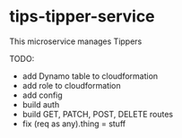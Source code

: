 # tips-tipper-service

This microservice manages Tippers

TODO:
- add Dynamo table to cloudformation
- add role to cloudformation
- add config
- build auth
- build GET, PATCH, POST, DELETE routes
- fix (req as any).thing = stuff